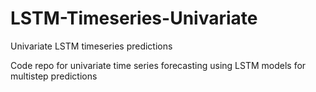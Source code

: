 # LSTM-Timeseries-Univariate
Univariate LSTM timeseries predictions

Code repo for univariate time series forecasting using LSTM models for multistep predictions
